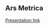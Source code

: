 Ars Metrica
--------------------------------

[Presentation link](https://thoppe.github.io/ars_metrica/)

